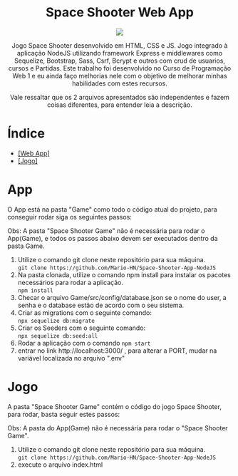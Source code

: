 <h1 align="center"> Space Shooter Web App </h1>

<p align="center">
<img src="http://img.shields.io/static/v1?label=STATUS&message=EM%20DESENVOLVIMENTO&color=GREEN&style=for-the-badge"/>
</p>

<p align="center"> Jogo Space Shooter desenvolvido em HTML, CSS e JS. Jogo integrado à aplicação NodeJS utilizando framework Express e middlewares como Sequelize, Bootstrap, Sass, Csrf, Bcrypt e outros com crud de usuarios, cursos e Partidas. Este trabalho foi desenvolvido no Curso de Programação Web 1 e eu ainda faço melhorias nele com o objetivo de melhorar minhas habilidades com estes recursos.
</p>
<p align="center"> Vale ressaltar que os 2 arquivos apresentados são independentes e fazem coisas diferentes, para entender leia a descrição.
</p>

# Índice 

* <a href="#App"> [Web App] </a>
* <a href="#Jogo"> [Jogo] </a>

# App 

<p>O App está na pasta "Game" como todo o código atual do projeto, para conseguir rodar siga os seguintes passos:<p>

<p>Obs: A pasta "Space Shooter Game" não é necessária para rodar o App(Game), e todos os passos abaixo devem ser executados dentro da pasta Game.<p>

1. Utilize o comando git clone neste repositório para sua máquina. <br> ```git clone https://github.com/Mario-HN/Space-Shooter-App-NodeJS```<br>
2. Na pasta clonada, utilize o comando npm install para instalar os pacotes necessários para rodar a aplicação. <br> ```npm install```<br>
3. Checar o arquivo Game/src/config/database.json se o nome do user, a senha e o database estão de acordo com o seu sistema. <br>
4. Criar as migrations com o seguinte comando: <br> ```npx sequelize db:migrate``` <br>
5. Criar os Seeders com o seguinte comando: <br> ```npx sequelize db:seed:all``` <br>
6. Rodar a aplicação com o comando ```npm start```<br>
7. entrar no link http://localhost:3000/ , para alterar a PORT, mudar na variável localizada no arquivo ".env"
  
# Jogo

<p>A pasta "Space Shooter Game" contém o código do jogo Space Shooter, para rodar, basta seguir estes passos:<p>
  
<p>Obs: A pasta do App(Game) não é necessária para rodar o "Space Shooter Game".<p>

1. Utilize o comando git clone neste repositório para sua máquina. <br> ```git clone https://github.com/Mario-HN/Space-Shooter-App-NodeJS```<br>
2. execute o arquivo index.html
